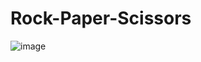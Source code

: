 # Rock-Paper-Scissors
![image](https://github.com/abdulmoiz248/Rock-Paper-Scissors/assets/124524932/09d8f174-642a-4d55-9f15-5a7563f9295a)


